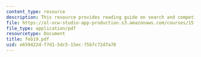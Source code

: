 ```yaml
---
content_type: resource
description: This resource provides reading guide on search and competition I.
file: https://ol-ocw-studio-app-production.s3.amazonaws.com/courses/15-575-research-seminar-in-it-and-organizations-economic-perspectives-spring-2004/e659422df7d15dc515ec75b7c72d7a78_feb19.pdf
file_type: application/pdf
resourcetype: Document
title: feb19.pdf
uid: e659422d-f7d1-5dc5-15ec-75b7c72d7a78
---
```


